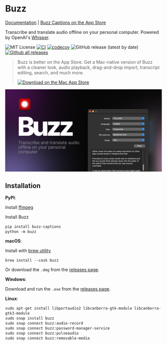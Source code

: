 # Buzz

[Documentation](https://chidiwilliams.github.io/buzz/) | [Buzz Captions on the App Store](https://apps.apple.com/us/app/buzz-captions/id6446018936?mt=12&itsct=apps_box_badge&itscg=30200)

Transcribe and translate audio offline on your personal computer. Powered by
OpenAI's [Whisper](https://github.com/openai/whisper).

![MIT License](https://img.shields.io/badge/license-MIT-green)
[![CI](https://github.com/chidiwilliams/buzz/actions/workflows/ci.yml/badge.svg)](https://github.com/chidiwilliams/buzz/actions/workflows/ci.yml)
[![codecov](https://codecov.io/github/chidiwilliams/buzz/branch/main/graph/badge.svg?token=YJSB8S2VEP)](https://codecov.io/github/chidiwilliams/buzz)
![GitHub release (latest by date)](https://img.shields.io/github/v/release/chidiwilliams/buzz)
[![Github all releases](https://img.shields.io/github/downloads/chidiwilliams/buzz/total.svg)](https://GitHub.com/chidiwilliams/buzz/releases/)

<blockquote>
<p>Buzz is better on the App Store. Get a Mac-native version of Buzz with a cleaner look, audio playback, drag-and-drop import, transcript editing, search, and much more.</p>
<a href="https://apps.apple.com/us/app/buzz-captions/id6446018936?mt=12&amp;itsct=apps_box_badge&amp;itscg=30200"><img src="https://tools.applemediaservices.com/api/badges/download-on-the-mac-app-store/black/en-us?size=250x83&amp;releaseDate=1679529600" alt="Download on the Mac App Store" /></a>
</blockquote>

![Buzz](./buzz/assets/buzz-banner.jpg)

## Installation

**PyPI**:

Install [ffmpeg](https://www.ffmpeg.org/download.html)

Install Buzz
```shell
pip install buzz-captions
python -m buzz
```

**macOS**:

Install with [brew utility](https://brew.sh/)

```shell
brew install --cask buzz
```

Or download the `.dmg` from the [releases page](https://github.com/chidiwilliams/buzz/releases/latest).

**Windows**:

Download and run the `.exe` from the [releases page](https://github.com/chidiwilliams/buzz/releases/latest).

**Linux**:

```shell
sudo apt-get install libportaudio2 libcanberra-gtk-module libcanberra-gtk3-module
sudo snap install buzz
sudo snap connect buzz:audio-record
sudo snap connect buzz:password-manager-service
sudo snap connect buzz:pulseaudio
sudo snap connect buzz:removable-media
```
